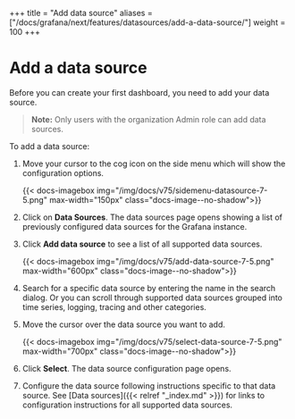 +++
title = "Add data source"
aliases = ["/docs/grafana/next/features/datasources/add-a-data-source/"]
weight = 100
+++

# Add a data source

Before you can create your first dashboard, you need to add your data source.

> **Note:** Only users with the organization Admin role can add data sources.

To add a data source:

1. Move your cursor to the cog icon on the side menu which will show the configuration options.
   
    {{< docs-imagebox img="/img/docs/v75/sidemenu-datasource-7-5.png" max-width="150px" class="docs-image--no-shadow">}}

1. Click on **Data Sources**. The data sources page opens showing a list of previously configured data sources for the Grafana instance.

1. Click **Add data source** to see a list of all supported data sources.
   
    {{< docs-imagebox img="/img/docs/v75/add-data-source-7-5.png" max-width="600px" class="docs-image--no-shadow">}}
   
1. Search for a specific data source by entering the name in the search dialog. Or you can scroll through supported data sources grouped into time series, logging, tracing and other categories.

1. Move the cursor over the data source you want to add.

    {{< docs-imagebox img="/img/docs/v75/select-data-source-7-5.png" max-width="700px" class="docs-image--no-shadow">}}
   
1. Click **Select**. The data source configuration page opens.

1. Configure the data source following instructions specific to that data source. See [Data sources]({{< relref "_index.md" >}}) for links to configuration instructions for all supported data sources.



